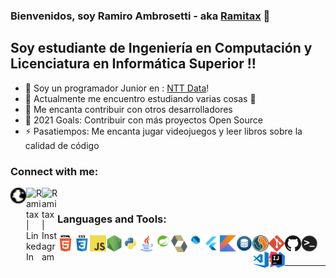 ### Bienvenidos, soy Ramiro Ambrosetti - aka [Ramitax][website] 👋

## Soy estudiante de Ingeniería en Computación y Licenciatura en Informática Superior !!

- 🔭 Soy un programador Junior en : [NTT Data][company]!
- 🌱 Actualmente me encuentro estudiando varias cosas 🤣
- 👯 Me encanta contribuir con otros desarrolladores
- 🥅 2021 Goals: Contribuir con más proyectos Open Source 
- ⚡ Pasatiempos: Me encanta jugar videojuegos y leer libros sobre la calidad de código 

### Connect with me:

[<img align="left" alt="Ramitax.com" width="25px" src="https://raw.githubusercontent.com/iconic/open-iconic/master/svg/globe.svg" />][website]
[<img align="left" alt="Ramitax | LinkedIn" width="25px" src="https://cdn.jsdelivr.net/npm/simple-icons@v3/icons/linkedin.svg" />][linkedin]
[<img align="left" alt="Ramitax | Instagram" width="25px" src="https://cdn.jsdelivr.net/npm/simple-icons@v3/icons/instagram.svg" />][instagram]

<br />

### Languages and Tools:


<img align="left" alt="HTML5" width="26px" src="https://raw.githubusercontent.com/github/explore/80688e429a7d4ef2fca1e82350fe8e3517d3494d/topics/html/html.png" />
<img align="left" alt="CSS3" width="26px" src="https://raw.githubusercontent.com/github/explore/80688e429a7d4ef2fca1e82350fe8e3517d3494d/topics/css/css.png" />
<img align="left" alt="JavaScript" width="26px" src="https://raw.githubusercontent.com/github/explore/80688e429a7d4ef2fca1e82350fe8e3517d3494d/topics/javascript/javascript.png" />
<img align="left" alt="Node.js" width="26px" src="https://raw.githubusercontent.com/github/explore/80688e429a7d4ef2fca1e82350fe8e3517d3494d/topics/nodejs/nodejs.png" />
<img align="left" alt="Python" width="26px" src="https://raw.githubusercontent.com/github/explore/80688e429a7d4ef2fca1e82350fe8e3517d3494d/topics/python/python.png" />
<img align="left" alt="Java" width="26px" src="/asset/java.png" />
<img align="left" alt="Spring" width="26px" src="/asset/spring.png" />
<img align="left" alt="Hibernate" width="26px" src="/asset/hibernate.png" />
<img align="left" alt="Dart" width="26px" src="/asset/dart.png" />
<img align="left" alt="Flutter" width="26px" src="/asset/flutter.png" />
<img align="left" alt="Kotlin" width="26px" src="/asset/kotlin.png" />
<img align="left" alt="SQL" width="26px" src="/asset/database.png" />
<img align="left" alt="MySQL" width="26px" src="/asset/Mysql.png" />
<img align="left" alt="Git" width="26px" src="/asset/git.png" />
<img align="left" alt="GitHub" width="26px" src="https://raw.githubusercontent.com/github/explore/78df643247d429f6cc873026c0622819ad797942/topics/github/github.png" />
<img align="left" alt="Terminal" width="26px" src="https://raw.githubusercontent.com/github/explore/80688e429a7d4ef2fca1e82350fe8e3517d3494d/topics/terminal/terminal.png" />
<img align="left" alt="Visual Studio Code" width="26px" src="https://raw.githubusercontent.com/github/explore/80688e429a7d4ef2fca1e82350fe8e3517d3494d/topics/visual-studio-code/visual-studio-code.png" />
<img align="left" alt="IntelliJ" width="26px" src="/asset/intelij.png" />

<br />
<br />

---

[website]: https://ramitax.github.io/Portfolio
[company]: https://www.nttdata.com/global/en
[instagram]: https://www.instagram.com/rama_ambrosetti
[linkedin]: https://www.linkedin.com/in/ramiroambrosetti
